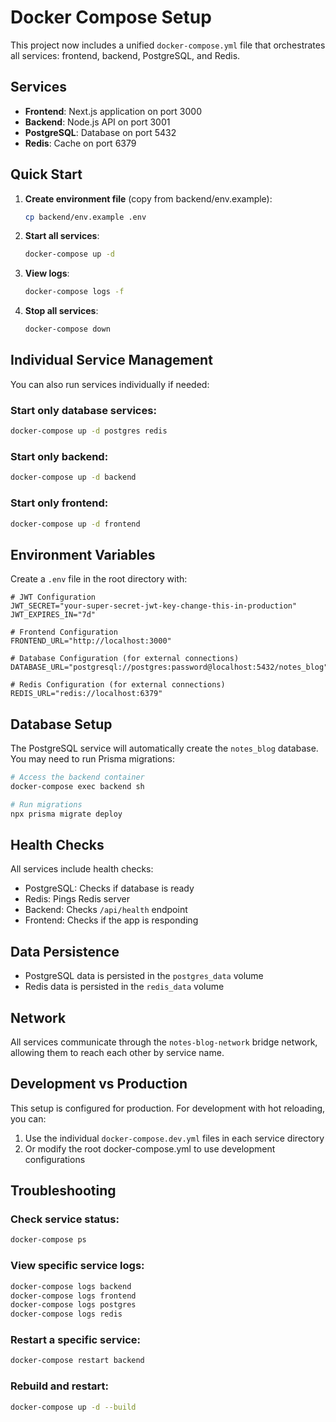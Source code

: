 # Docker Compose Setup

This project now includes a unified `docker-compose.yml` file that orchestrates all services: frontend, backend, PostgreSQL, and Redis.

## Services

- **Frontend**: Next.js application on port 3000
- **Backend**: Node.js API on port 3001
- **PostgreSQL**: Database on port 5432
- **Redis**: Cache on port 6379

## Quick Start

1. **Create environment file** (copy from backend/env.example):

   ```bash
   cp backend/env.example .env
   ```

2. **Start all services**:

   ```bash
   docker-compose up -d
   ```

3. **View logs**:

   ```bash
   docker-compose logs -f
   ```

4. **Stop all services**:
   ```bash
   docker-compose down
   ```

## Individual Service Management

You can also run services individually if needed:

### Start only database services:

```bash
docker-compose up -d postgres redis
```

### Start only backend:

```bash
docker-compose up -d backend
```

### Start only frontend:

```bash
docker-compose up -d frontend
```

## Environment Variables

Create a `.env` file in the root directory with:

```env
# JWT Configuration
JWT_SECRET="your-super-secret-jwt-key-change-this-in-production"
JWT_EXPIRES_IN="7d"

# Frontend Configuration
FRONTEND_URL="http://localhost:3000"

# Database Configuration (for external connections)
DATABASE_URL="postgresql://postgres:password@localhost:5432/notes_blog"

# Redis Configuration (for external connections)
REDIS_URL="redis://localhost:6379"
```

## Database Setup

The PostgreSQL service will automatically create the `notes_blog` database. You may need to run Prisma migrations:

```bash
# Access the backend container
docker-compose exec backend sh

# Run migrations
npx prisma migrate deploy
```

## Health Checks

All services include health checks:

- PostgreSQL: Checks if database is ready
- Redis: Pings Redis server
- Backend: Checks `/api/health` endpoint
- Frontend: Checks if the app is responding

## Data Persistence

- PostgreSQL data is persisted in the `postgres_data` volume
- Redis data is persisted in the `redis_data` volume

## Network

All services communicate through the `notes-blog-network` bridge network, allowing them to reach each other by service name.

## Development vs Production

This setup is configured for production. For development with hot reloading, you can:

1. Use the individual `docker-compose.dev.yml` files in each service directory
2. Or modify the root docker-compose.yml to use development configurations

## Troubleshooting

### Check service status:

```bash
docker-compose ps
```

### View specific service logs:

```bash
docker-compose logs backend
docker-compose logs frontend
docker-compose logs postgres
docker-compose logs redis
```

### Restart a specific service:

```bash
docker-compose restart backend
```

### Rebuild and restart:

```bash
docker-compose up -d --build
```
